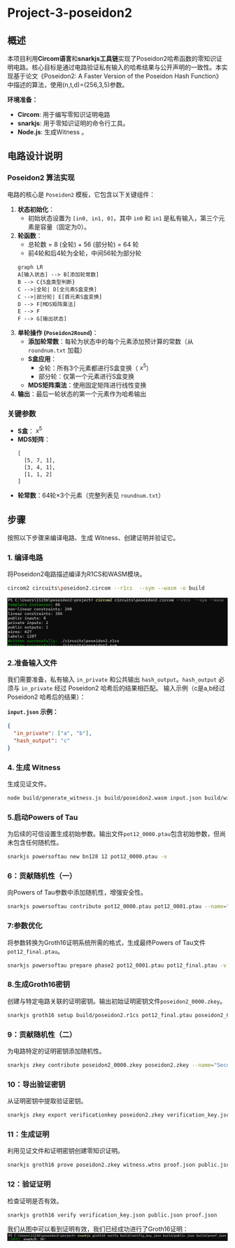 # Project-3-poseidon2
## 概述
本项目利用**Circom语言**和**snarkjs工具链**实现了Poseidon2哈希函数的零知识证明电路。核心目标是通过电路验证私有输入的哈希结果与公开声明的一致性。本实现基于论文《Poseidon2: A Faster Version of the Poseidon Hash Function》中描述的算法，使用(n,t,d)=(256,3,5)参数。

**环境准备：**
- **Circom**: 用于编写零知识证明电路
- **snarkjs**: 用于零知识证明的命令行工具。
- **Node.js**: 生成Witness 。

## 电路设计说明
### Poseidon2 算法实现
电路的核心是 `Poseidon2` 模板，它包含以下关键组件：
1. **状态初始化**：
   - 初始状态设置为 `[in0, in1, 0]`，其中 `in0` 和 `in1` 是私有输入，第三个元素是容量（固定为0）。
2. **轮函数**：
   - 总轮数 = 8 (全轮) + 56 (部分轮) = 64 轮
   - 前4轮和后4轮为全轮，中间56轮为部分轮
   ```mermaid
   graph LR
   A[输入状态] --> B[添加轮常数]
   B --> C{S盒类型判断}
   C -->|全轮| D[全元素S盒变换]
   C -->|部分轮| E[首元素S盒变换]
   D --> F[MDS矩阵乘法]
   E --> F
   F --> G[输出状态]
3. **单轮操作 (`Poseidon2Round`)**：
   - **添加轮常数**：每轮为状态中的每个元素添加预计算的常数（从 `roundnum.txt` 加载）
   - **S盒应用**：
     - 全轮：所有3个元素都进行S盒变换（ $x^5$）
     - 部分轮：仅第一个元素进行S盒变换
   - **MDS矩阵乘法**：使用固定矩阵进行线性变换
4. **输出**：最后一轮状态的第一个元素作为哈希输出
### 关键参数
- **S盒**： $x^5$
- **MDS矩阵**：
  ```circom
  [
    [5, 7, 1],
    [3, 4, 1],
    [1, 1, 2]
  ]
  ```
- **轮常数**：64轮×3个元素（完整列表见 `roundnum.txt`）
## 步骤
按照以下步骤来编译电路、生成 Witness、创建证明并验证它。
### 1. 编译电路
将Poseidon2电路描述编译为R1CS和WASM模块。
```bash
circom2 circuits\poseidon2.circom --r1cs  --sym --wasm -o build
```
![1](1.png)
### 2.准备输入文件
我们需要准备，私有输入 `in_private` 和公共输出 `hash_output`。`hash_output` 必须与 `in_private` 经过 Poseidon2 哈希后的结果相匹配。
输入示例（c是a,b经过Poseidon2 哈希后的结果）：

**`input.json` 示例：**
```json
{
  "in_private": ["a", "b"],
  "hash_output": "c"
}
```
### 4. 生成 Witness
生成见证文件。
```bash
node build/generate_witness.js build/poseidon2.wasm input.json build/witness.wtns
```
### 5.启动Powers of Tau
为后续的可信设置生成初始参数。输出文件`pot12_0000.ptau`包含初始参数，但尚未包含任何随机性。
```bash
snarkjs powersoftau new bn128 12 pot12_0000.ptau -v
```
### 6：贡献随机性（一）
向Powers of Tau参数中添加随机性，增强安全性。
```bash
snarkjs powersoftau contribute pot12_0000.ptau pot12_0001.ptau --name="First contribution" -v
```
### 7:参数优化
将参数转换为Groth16证明系统所需的格式，生成最终Powers of Tau文件`pot12_final.ptau`。
```bash
snarkjs powersoftau prepare phase2 pot12_0001.ptau pot12_final.ptau -v
```
### 8.生成Groth16密钥
创建与特定电路关联的证明密钥。输出初始证明密钥文件`poseidon2_0000.zkey`。
```bash
snarkjs groth16 setup build/poseidon2.r1cs pot12_final.ptau poseidon2_0000.zkey
```
### 9：贡献随机性（二）
为电路特定的证明密钥添加随机性。
```bash
snarkjs zkey contribute poseidon2_0000.zkey poseidon2.zkey --name="Second contribution" -v
```
### 10：导出验证密钥
从证明密钥中提取验证密钥。
```bash
snarkjs zkey export verificationkey poseidon2.zkey verification_key.json
```
### 11：生成证明
利用见证文件和证明密钥创建零知识证明。
```bash
snarkjs groth16 prove poseidon2.zkey witness.wtns proof.json public.json
```
### 12：验证证明
检查证明是否有效。
```bash
snarkjs groth16 verify verification_key.json public.json proof.json
```
我们从图中可以看到证明有效，我们已经成功进行了Groth16证明：
![2](2.png)

